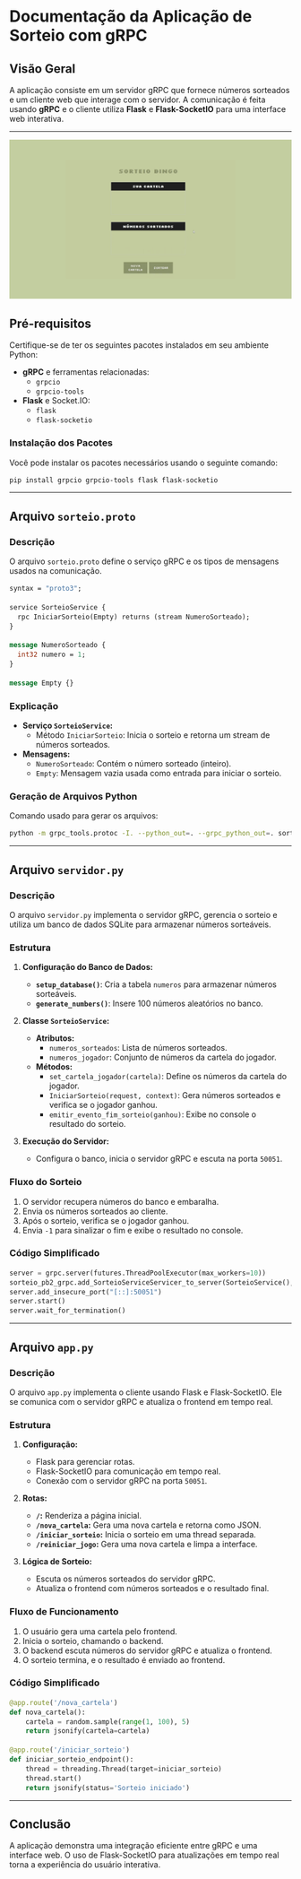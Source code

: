 # Documentação da Aplicação de Sorteio com gRPC

## Visão Geral

A aplicação consiste em um servidor gRPC que fornece números sorteados e um cliente web que interage com o servidor. A comunicação é feita usando **gRPC** e o cliente utiliza **Flask** e **Flask-SocketIO** para uma interface web interativa.

---

<div align="center">
    <img src="img\sorteio_bingo.gif" alt="Descrição do GIF" />
</div>

## Pré-requisitos

Certifique-se de ter os seguintes pacotes instalados em seu ambiente Python:

- **gRPC** e ferramentas relacionadas:
  - `grpcio`
  - `grpcio-tools`
- **Flask** e Socket.IO:
  - `flask`
  - `flask-socketio`

### Instalação dos Pacotes

Você pode instalar os pacotes necessários usando o seguinte comando:

```bash
pip install grpcio grpcio-tools flask flask-socketio
```

---

## Arquivo `sorteio.proto`

### Descrição

O arquivo `sorteio.proto` define o serviço gRPC e os tipos de mensagens usados na comunicação.

```proto
syntax = "proto3";

service SorteioService {
  rpc IniciarSorteio(Empty) returns (stream NumeroSorteado);
}

message NumeroSorteado {
  int32 numero = 1;
}

message Empty {}
```

### Explicação

- **Serviço `SorteioService`:**
  - Método `IniciarSorteio`: Inicia o sorteio e retorna um stream de números sorteados.
- **Mensagens:**
  - `NumeroSorteado`: Contém o número sorteado (inteiro).
  - `Empty`: Mensagem vazia usada como entrada para iniciar o sorteio.

### Geração de Arquivos Python

Comando usado para gerar os arquivos:

```bash
python -m grpc_tools.protoc -I. --python_out=. --grpc_python_out=. sorteio.proto
```

---

## Arquivo `servidor.py`

### Descrição

O arquivo `servidor.py` implementa o servidor gRPC, gerencia o sorteio e utiliza um banco de dados SQLite para armazenar números sorteáveis.

### Estrutura

1. **Configuração do Banco de Dados:**
   - **`setup_database()`**: Cria a tabela `numeros` para armazenar números sorteáveis.
   - **`generate_numbers()`**: Insere 100 números aleatórios no banco.

2. **Classe `SorteioService`:**
   - **Atributos:**
     - `numeros_sorteados`: Lista de números sorteados.
     - `numeros_jogador`: Conjunto de números da cartela do jogador.
   - **Métodos:**
     - `set_cartela_jogador(cartela)`: Define os números da cartela do jogador.
     - `IniciarSorteio(request, context)`: Gera números sorteados e verifica se o jogador ganhou.
     - `emitir_evento_fim_sorteio(ganhou)`: Exibe no console o resultado do sorteio.

3. **Execução do Servidor:**
   - Configura o banco, inicia o servidor gRPC e escuta na porta `50051`.

### Fluxo do Sorteio

1. O servidor recupera números do banco e embaralha.
2. Envia os números sorteados ao cliente.
3. Após o sorteio, verifica se o jogador ganhou.
4. Envia `-1` para sinalizar o fim e exibe o resultado no console.

### Código Simplificado

```python
server = grpc.server(futures.ThreadPoolExecutor(max_workers=10))
sorteio_pb2_grpc.add_SorteioServiceServicer_to_server(SorteioService(), server)
server.add_insecure_port("[::]:50051")
server.start()
server.wait_for_termination()
```

---

## Arquivo `app.py`

### Descrição

O arquivo `app.py` implementa o cliente usando Flask e Flask-SocketIO. Ele se comunica com o servidor gRPC e atualiza o frontend em tempo real.

### Estrutura

1. **Configuração:**
   - Flask para gerenciar rotas.
   - Flask-SocketIO para comunicação em tempo real.
   - Conexão com o servidor gRPC na porta `50051`.

2. **Rotas:**
   - **`/`:** Renderiza a página inicial.
   - **`/nova_cartela`:** Gera uma nova cartela e retorna como JSON.
   - **`/iniciar_sorteio`:** Inicia o sorteio em uma thread separada.
   - **`/reiniciar_jogo`:** Gera uma nova cartela e limpa a interface.

3. **Lógica de Sorteio:**
   - Escuta os números sorteados do servidor gRPC.
   - Atualiza o frontend com números sorteados e o resultado final.

### Fluxo de Funcionamento

1. O usuário gera uma cartela pelo frontend.
2. Inicia o sorteio, chamando o backend.
3. O backend escuta números do servidor gRPC e atualiza o frontend.
4. O sorteio termina, e o resultado é enviado ao frontend.

### Código Simplificado

```python
@app.route('/nova_cartela')
def nova_cartela():
    cartela = random.sample(range(1, 100), 5)
    return jsonify(cartela=cartela)

@app.route('/iniciar_sorteio')
def iniciar_sorteio_endpoint():
    thread = threading.Thread(target=iniciar_sorteio)
    thread.start()
    return jsonify(status='Sorteio iniciado')
```

---

## Conclusão

A aplicação demonstra uma integração eficiente entre gRPC e uma interface web. O uso de Flask-SocketIO para atualizações em tempo real torna a experiência do usuário interativa.
